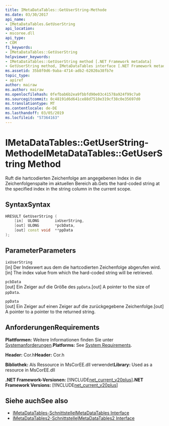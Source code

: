 ```yaml
---
title: IMetaDataTables::GetUserString-Methode
ms.date: 03/30/2017
api_name:
- IMetaDataTables.GetUserString
api_location:
- mscoree.dll
api_type:
- COM
f1_keywords:
- IMetaDataTables::GetUserString
helpviewer_keywords:
- IMetaDataTables::GetUserString method [.NET Framework metadata]
- GetUserString method, IMetaDataTables interface [.NET Framework metadata]
ms.assetid: 35b8f0d6-9aba-4714-adb2-62020a38fb7e
topic_type:
- apiref
author: mairaw
ms.author: mairaw
ms.openlocfilehash: 0fefbab6b2ea9fbbfd90e03c41578a924f99c7a0
ms.sourcegitcommit: 0c48191d6d641ce88d7510e319cf38c0e35697d0
ms.translationtype: MT
ms.contentlocale: de-DE
ms.lasthandoff: 03/05/2019
ms.locfileid: "57364163"
---
```

# <a name="imetadatatablesgetuserstring-method"></a><span data-ttu-id="0855a-102">IMetaDataTables::GetUserString-Methode</span><span class="sxs-lookup"><span data-stu-id="0855a-102">IMetaDataTables::GetUserString Method</span></span>

<span data-ttu-id="0855a-103">Ruft die hartcodierten Zeichenfolge am angegebenen Index in die Zeichenfolgenspalte im aktuellen Bereich ab.</span><span class="sxs-lookup"><span data-stu-id="0855a-103">Gets the hard-coded string at the specified index in the string column in the current scope.</span></span>

## <a name="syntax"></a><span data-ttu-id="0855a-104">Syntax</span><span class="sxs-lookup"><span data-stu-id="0855a-104">Syntax</span></span>

```cpp
HRESULT GetUserString (
    [in]  ULONG       ixUserString,
    [out] ULONG       *pcbData,
    [out] const void  **ppData
);
```

## <a name="parameters"></a><span data-ttu-id="0855a-105">Parameter</span><span class="sxs-lookup"><span data-stu-id="0855a-105">Parameters</span></span>

`ixUserString`\
<span data-ttu-id="0855a-106">[in] Der Indexwert aus dem die hartcodierten Zeichenfolge abgerufen wird.</span><span class="sxs-lookup"><span data-stu-id="0855a-106">[in] The index value from which the hard-coded string will be retrieved.</span></span>

`pcbData`\
<span data-ttu-id="0855a-107">[out] Ein Zeiger auf die Größe des `ppData`.</span><span class="sxs-lookup"><span data-stu-id="0855a-107">[out] A pointer to the size of `ppData`.</span></span>

`ppData`\
<span data-ttu-id="0855a-108">[out] Ein Zeiger auf einen Zeiger auf die zurückgegebene Zeichenfolge.</span><span class="sxs-lookup"><span data-stu-id="0855a-108">[out] A pointer to a pointer to the returned string.</span></span>

## <a name="requirements"></a><span data-ttu-id="0855a-109">Anforderungen</span><span class="sxs-lookup"><span data-stu-id="0855a-109">Requirements</span></span>

<span data-ttu-id="0855a-110">**Plattformen:** Weitere Informationen finden Sie unter [Systemanforderungen](../../../../docs/framework/get-started/system-requirements.md).</span><span class="sxs-lookup"><span data-stu-id="0855a-110">**Platforms:** See [System Requirements](../../../../docs/framework/get-started/system-requirements.md).</span></span>

<span data-ttu-id="0855a-111">**Header:** Cor.h</span><span class="sxs-lookup"><span data-stu-id="0855a-111">**Header:** Cor.h</span></span>

<span data-ttu-id="0855a-112">**Bibliothek:** Als Ressource in MsCorEE.dll verwendet</span><span class="sxs-lookup"><span data-stu-id="0855a-112">**Library:** Used as a resource in MsCorEE.dll</span></span>

<span data-ttu-id="0855a-113">**.NET Framework-Versionen:** [!INCLUDE[net_current_v20plus](../../../../includes/net-current-v20plus-md.md)]</span><span class="sxs-lookup"><span data-stu-id="0855a-113">**.NET Framework Versions:** [!INCLUDE[net_current_v20plus](../../../../includes/net-current-v20plus-md.md)]</span></span>

## <a name="see-also"></a><span data-ttu-id="0855a-114">Siehe auch</span><span class="sxs-lookup"><span data-stu-id="0855a-114">See also</span></span>

- [<span data-ttu-id="0855a-115">IMetaDataTables-Schnittstelle</span><span class="sxs-lookup"><span data-stu-id="0855a-115">IMetaDataTables Interface</span></span>](imetadatatables-interface.md)
- [<span data-ttu-id="0855a-116">IMetaDataTables2-Schnittstelle</span><span class="sxs-lookup"><span data-stu-id="0855a-116">IMetaDataTables2 Interface</span></span>](imetadatatables2-interface.md)